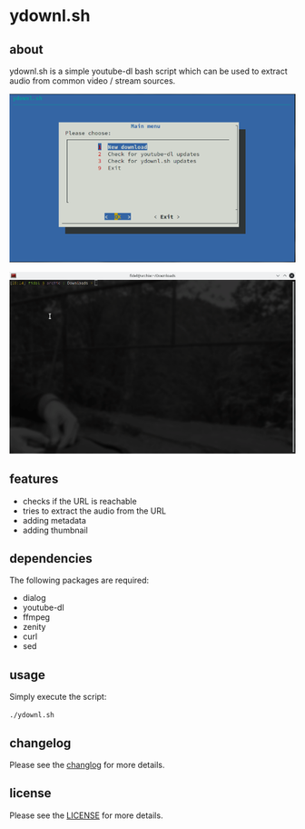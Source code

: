 # ydownl.sh


## about
ydownl.sh is a simple youtube-dl bash script which can be used to extract audio from common video / stream sources.

![alt text](https://raw.githubusercontent.com/yafp/ydownl.sh/main/docs/current_output.png)

![alt text](https://raw.githubusercontent.com/yafp/ydownl.sh/main/docs/ydown_preview_latest_.gif)


## features
* checks if the URL is reachable
* tries to extract the audio from the URL
* adding metadata
* adding thumbnail


## dependencies
The following packages are required:

* dialog
* youtube-dl
* ffmpeg
* zenity
* curl
* sed

## usage
Simply execute the script:

`./ydownl.sh`


## changelog
Please see the [changlog](docs/CHANGELOG.md) for more details.


## license
Please see the [LICENSE](LICENSE) for more details.


